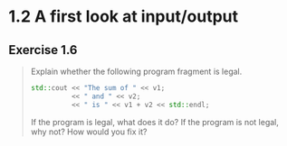 # 1.2 A first look at input/output

## Exercise 1.6

> Explain whether the following program fragment is legal.
> ```cpp
> std::cout << "The sum of " << v1;
>           << " and " << v2;
>           << " is " << v1 + v2 << std::endl;
> ```
> If the program is legal, what does it do? If the program is not legal, why not? How would you fix it?